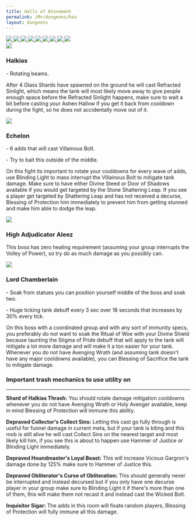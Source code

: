 ```yaml
---
title: Halls of Atonement
permalink: /M+/dungeons/hoa
layout: dungeons
---
```


<div class="dungeons">

<a href="/M+/dungeons/dos">
    <img class="unselected-dungeon" src="/assets/img/dungeons/dos.jpg" />
</a>

<a href="/M+/dungeons/sd">
    <img class="unselected-dungeon" src="/assets/img/dungeons/sd.jpg" />
</a>

<a href="/M+/dungeons/mots">
    <img class="unselected-dungeon" src="/assets/img/dungeons/mots.jpg" />
</a>

<a href="/M+/dungeons/nw">
    <img class="unselected-dungeon" src="/assets/img/dungeons/nw.jpg" />
</a>

<a href="/M+/dungeons/hoa">
    <img class="selected-dungeon" src="/assets/img/dungeons/hoa.jpg" />
</a>

<a href="/M+/dungeons/top">
    <img class="unselected-dungeon" src="/assets/img/dungeons/top.jpg" />
</a>

<a href="/M+/dungeons/pf">
    <img class="unselected-dungeon" src="/assets/img/dungeons/pf.jpg" />
</a>

<a href="/M+/dungeons/soa">
    <img class="unselected-dungeon" src="/assets/img/dungeons/soa.jpg" />
</a>

<a href="/M+/dungeons/tazavesh">
    <img class="unselected-dungeon" src="/assets/img/dungeons/taz.jpg" />
</a>

</div>

<a>
    <img src="/assets/img/dungeons/halkias.png" class="dungeon_boss"/>
</a>

### Halkias

<a class="external" href="https://www.wowhead.com/spell=322913/refracted-sinlight" target="_blank" rel="noopener noreferrer" data-wowhead="spell=322913" data-wh-icon-size="small"></a> - Rotating beams.

After 4 Glass Shards have spawned on the ground he will cast Refracted Sinlight, which means the tank will most likely move away to give people enough space before the Refracted Sinlight happens, make sure to wait a bit before casting your Ashen Hallow if you get it back from cooldown during the fight, so he does not accidentally move out of it.

<a>
    <img src="/assets/img/dungeons/echelon.png" class="dungeon_boss"/>
</a>

### Echelon

<a class="external" href="https://www.wowhead.com/spell=319733/stone-call" target="_blank" rel="noopener noreferrer" data-wowhead="spell=319733" data-wh-icon-size="small"></a> - 6 adds that will cast Villainous Bolt.

<a class="external" href="https://www.wowhead.com/spell=319703/blood-torrent" target="_blank" rel="noopener noreferrer" data-wowhead="spell=319703" data-wh-icon-size="small"></a> - Try to bait this outside of the middle.

On this fight its important to rotate your cooldowns for every wave of adds, use Blinding Light to mass interrupt the Villainous Bolt to mitigate tank damage. Make sure to have either Divine Steed or Door of Shadows available if you would get targeted by the Stone Shattering Leap. If you see a player get targeted by Shattering Leap and has not received a decurse, Blessing of Protection him immediately to prevent him from getting stunned and make him able to dodge the leap.

<a>
    <img src="/assets/img/dungeons/aleez.png" class="dungeon_boss"/>
</a>

### High Adjudicator Aleez

This boss has zero healing requirement (assuming your group interrupts the Volley of Power), so try do as much damage as you possibly can.

<a>
    <img src="/assets/img/dungeons/lord.png" class="dungeon_boss"/>
</a>

### Lord Chamberlain

<a class="external" href="https://www.wowhead.com/spell=328791/ritual-of-woe" target="_blank" rel="noopener noreferrer" data-wowhead="spell=328791" data-wh-icon-size="small"></a> - Soak from statues you can position yourself middle of the boss and soak two.

<a class="external" href="https://www.wowhead.com/spell=323437/stigma-of-pride" target="_blank" rel="noopener noreferrer" data-wowhead="spell=323437" data-wh-icon-size="small"></a> - Huge ticking tank debuff every 3 sec over 18 seconds that increases by 30% every tick.

On this boss with a coordinated group and with any sort of immunity specs, you preferably do not want to soak the Ritual of Woe with your Divine Shield because taunting the Stigma of Pride debuff that will apply to the tank will mitigate a lot more damage and will make it a ton easier for your tank. Whenever you do not have Avenging Wrath (and assuming tank doesn't have any major cooldowns available), you can Blessing of Sacrifice the tank to mitigate damage.

### Important trash mechanics to use utility on

---
**Shard of Halkias Thrash:** You should rotate damage mitigation cooldowns whenever you do not have Avenging Wrath or Holy Avenger available, keep in mind Blessing of Protection will immune this ability.

**Depraved Collector's Collect Sins:** Letting this cast go fully through is useful for funnel damage in current meta, but if your tank is kiting and this mob is still alive he will cast Collect Sins on the nearest target and most likely kill him, if you see this is about to happen use Hammer of Justice or Blinding Light immediately.

**Depraved Houndmaster's Loyal Beast:** This will increase Vicious Gargron's damage done by 125% make sure to Hammer of Justice this.

**Depraved Obliterator's Curse of Obliteration:** This should generally never be interrupted and instead decursed but if you only have one decurse player in your group make sure to Blinding Light it if there's more than one of them, this will make them not recast it and instead cast the Wicked Bolt.

**Inquisitor Sigar:** The adds in this room will fixate random players, Blessing of Protection will fully immune all this damage.

